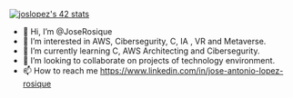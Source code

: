 <a href="https://github.com/JaeSeoKim/badge42"><img src="https://badge42.vercel.app/api/v2/cl4qxms4g001609l49j835g66/stats?cursusId=21&coalitionId=undefined" alt="joslopez's 42 stats" /></a>
- 👋 Hi, I’m @JoseRosique
- 👀 I’m interested in AWS, Cibersegurity, C, IA , VR and Metaverse.
- 🌱 I’m currently learning C, AWS Architecting and Cibersegurity.
- 💞️ I’m looking to collaborate on projects of technology environment.
- 📫 How to reach me https://www.linkedin.com/in/jose-antonio-lopez-rosique
<!---
JoseRosique/JoseRosique is a ✨ special ✨ repository because its `README.md` (this file) appears on your GitHub profile.
You can click the Preview link to take a look at your changes.
--->

